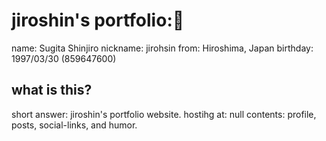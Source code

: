 # jiroshin's portfolio:👨
name: Sugita Shinjiro
nickname: jirohsin
from: Hiroshima, Japan
birthday: 1997/03/30 (859647600)

## what is this?
short answer: jiroshin's portfolio website.
hostihg at: null
contents: profile, posts, social-links, and humor. 
